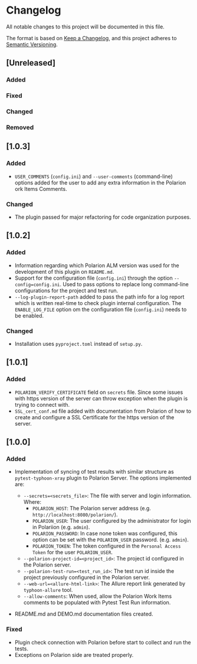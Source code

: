 # Changelog

All notable changes to this project will be documented in this file.

The format is based on [Keep a Changelog](https://keepachangelog.com/en/1.0.0/),
and this project adheres to [Semantic Versioning](https://semver.org/spec/v2.0.0.html).

## [Unreleased]

### Added
### Fixed
### Changed
### Removed

## [1.0.3]

### Added
- `USER_COMMENTS` (`config.ini`) and `--user-comments` (command-line) options added for the user to add any extra information in the Polarion ork Items Comments.


### Changed
- The plugin passed for major refactoring for code organization purposes.


## [1.0.2]

### Added
- Information regarding which Polarion ALM version was used for the development of this plugin on `README.md`.
- Support for the configuration file (`config.ini`) through the option `--config=config.ini`. Used to pass options to replace long command-line configurations for the project and test run.
- `--log-plugin-report-path` added to pass the path info for a log report which is written real-time to check plugin internal configuration. The `ENABLE_LOG_FILE` option om the configuration file (`config.ini`) needs to be enabled.

### Changed
- Installation uses `pyproject.toml` instead of `setup.py`.


## [1.0.1]

### Added
- `POLARION_VERIFY_CERTIFICATE` field on `secrets` file. Since some issues with https version of the server can throw exception when the plugin is trying to connect with. 
- `SSL_cert_conf.md` file added with documentation from Polarion of how to create and configure a SSL Certificate for the https version of the server.


## [1.0.0]

### Added
- Implementation of syncing of test results with similar structure as `pytest-typhoon-xray` plugin to Polarion Server. The options implemented are:
    - `--secrets=<secrets_file>`: The file with server and login information. Where:
        - `POLARION_HOST`: The Polarion server address (e.g. `http://localhost:8080/polarion/`).
        - `POLARION_USER`: The user configured by the administrator for login in Polariion (e.g. `admin`).
        - `POLARION_PASSWORD`: In case none token was configured, this option can be set with the `POLARION_USER` password. (e.g. `admin`).
        - `POLARION_TOKEN`: The token configured in the `Personal Access Token` for the user `POLARION_USER`.
    - `--polarion-project-id=<project_id>`: The project id configured in the Polarion server.
    - `--polarion-test-run=<test_run_id>`: The test run id inside the project previously configured in the Polarion server.
    - `--web-url=<allure-html-link>`: The Allure report link generated by `typhoon-allure` tool.
    - `--allow-comments`: When used, allow the Polarion Work Items comments to be populated with Pytest Test Run information.


- README.md and DEMO.md documentation files created.

### Fixed
- Plugin check connection with Polarion before start to collect and run the tests.
- Exceptions on Polarion side are treated properly.
